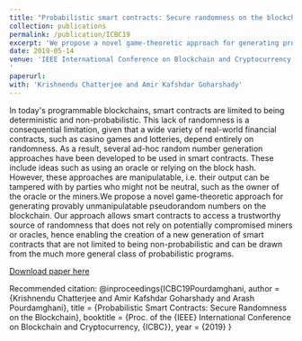 ```yaml
---
title: "Probabilistic smart contracts: Secure randomness on the blockchain"
collection: publications
permalink: /publication/ICBC19
excerpt: 'We propose a novel game-theoretic approach for generating provably unmanipulatable pseudorandom numbers on the blockchain.'
date: 2019-05-14
venue: 'IEEE International Conference on Blockchain and Cryptocurrency (ICBC)
'
paperurl: 
with: 'Krishnendu Chatterjee and Amir Kafshdar Goharshady'
---
```

In today's programmable blockchains, smart contracts are limited to being deterministic and non-probabilistic. This lack of randomness is a consequential limitation, given that a wide variety of real-world financial contracts, such as casino games and lotteries, depend entirely on randomness. As a result, several ad-hoc random number generation approaches have been developed to be used in smart contracts. These include ideas such as using an oracle or relying on the block hash. However, these approaches are manipulatable, i.e. their output can be tampered with by parties who might not be neutral, such as the owner of the oracle or the miners.We propose a novel game-theoretic approach for generating provably unmanipulatable pseudorandom numbers on the blockchain. Our approach allows smart contracts to access a trustworthy source of randomness that does not rely on potentially compromised miners or oracles, hence enabling the creation of a new generation of smart contracts that are not limited to being non-probabilistic and can be drawn from the much more general class of probabilistic programs.

[Download paper here](https://ieeexplore.ieee.org/abstract/document/8751326/)

Recommended citation: 
@inproceedings{ICBC19Pourdamghani,
  author    = {Krishnendu Chatterjee and
               Amir Kafshdar Goharshady and
               Arash Pourdamghani},
  title     = {Probabilistic Smart Contracts: Secure Randomness on the Blockchain},
  booktitle = {Proc. of the {IEEE} International Conference on Blockchain and Cryptocurrency,
               {ICBC}},
  year      = {2019}
}